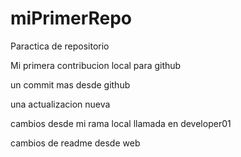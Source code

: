 # miPrimerRepo

Paractica de repositorio

Mi primera contribucion local para github

un commit mas desde github

una actualizacion nueva

cambios desde mi rama local llamada en developer01

cambios de readme desde web